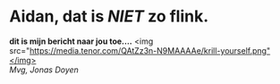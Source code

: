 # Aidan, dat is <B><i>NIET</i></b> zo flink.
<b>dit is mijn bericht naar jou toe....</b>
<img src="https://media.tenor.com/QAtZz3n-N9MAAAAe/krill-yourself.png"</img>
<br>
<i>Mvg,
Jonas Doyen</i>
